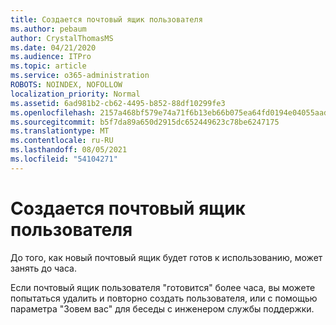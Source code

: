 ```yaml
---
title: Создается почтовый ящик пользователя
ms.author: pebaum
author: CrystalThomasMS
ms.date: 04/21/2020
ms.audience: ITPro
ms.topic: article
ms.service: o365-administration
ROBOTS: NOINDEX, NOFOLLOW
localization_priority: Normal
ms.assetid: 6ad981b2-cb62-4495-b852-88df10299fe3
ms.openlocfilehash: 2157a468bf579e74a71f6b13eb66b075ea64fd0194e04055aadbea365eb2525b
ms.sourcegitcommit: b5f7da89a650d2915dc652449623c78be6247175
ms.translationtype: MT
ms.contentlocale: ru-RU
ms.lasthandoff: 08/05/2021
ms.locfileid: "54104271"
---
```

# <a name="your-users-mailbox-is-being-created"></a>Создается почтовый ящик пользователя

До того, как новый почтовый ящик будет готов к использованию, может занять до часа.
  
Если почтовый ящик пользователя "готовится" более часа, вы можете попытаться удалить и повторно создать пользователя, или с помощью параметра "Зовем вас" для беседы с инженером службы поддержки.
  

